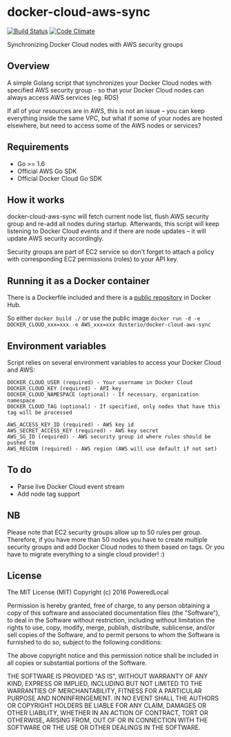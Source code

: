 # docker-cloud-aws-sync
[![Build Status](https://travis-ci.org/dusterio/docker-cloud-aws-sync.svg?branch=master)](https://travis-ci.org/dusterio/docker-cloud-aws-sync)
[![Code Climate](https://codeclimate.com/github/dusterio/docker-cloud-aws-sync/badges/gpa.svg)](https://codeclimate.com/github/dusterio/docker-cloud-aws-sync)

Synchronizing Docker Cloud nodes with AWS security groups

## Overview

A simple Golang script that synchronizes your Docker Cloud nodes with specified AWS security group - 
so that your Docker Cloud nodes can always access AWS services (eg. RDS)

If all of your resources are in AWS, this is not an issue – you can keep everything inside the same VPC, but what if some of
your nodes are hosted elsewhere, but need to access some of the AWS nodes or services?

## Requirements

- Go >= 1.6
- Official AWS Go SDK
- Official Docker Cloud Go SDK

## How it works

docker-cloud-aws-sync will fetch current node list, flush AWS security group and re-add all nodes during startup.
Afterwards, this script will keep listening to Docker Cloud events and if there are node updates – it will update AWS
security accordingly.

Security groups are part of EC2 service so don't forget to attach a policy with corresponding EC2 permissions (roles) to your API key.

## Running it as a Docker container

There is a Dockerfile included and there is a [public repository](https://hub.docker.com/r/dusterio/docker-cloud-aws-sync/) in Docker Hub.

So either ```docker build ./``` or use the public image ```docker run -d -e DOCKER_CLOUD_xxx=xxx -e AWS_xxx=xxx dusterio/docker-cloud-aws-sync```

## Environment variables

Script relies on several environment variables to access your Docker Cloud and AWS:

```
DOCKER_CLOUD_USER (required) - Your username in Docker Cloud
DOCKER_CLOUD_KEY (required) - API key
DOCKER_CLOUD_NAMESPACE (optional) - If necessary, organization namespace
DOCKER_CLOUD_TAG (optional) - If specified, only nodes that have this tag will be processed

AWS_ACCESS_KEY_ID (required) - AWS key id
AWS_SECRET_ACCESS_KEY (required) - AWS key secret
AWS_SG_ID (required) - AWS security group id where rules should be pushed to
AWS_REGION (required) - AWS region (AWS will use default if not set)

```

## To do

- Parse live Docker Cloud event stream
- Add node tag support

## NB

Please note that EC2 security groups allow up to 50 rules per group. Therefore, if you have more than 50 nodes you have to create multiple security groups and add Docker Cloud nodes to them based on tags. Or you have to migrate everything to a single cloud provider! :)

## License

The MIT License (MIT)
Copyright (c) 2016 PoweredLocal

Permission is hereby granted, free of charge, to any person obtaining a copy of this software and associated documentation files (the "Software"), to deal in the Software without restriction, including without limitation the rights to use, copy, modify, merge, publish, distribute, sublicense, and/or sell copies of the Software, and to permit persons to whom the Software is furnished to do so, subject to the following conditions:

The above copyright notice and this permission notice shall be included in all copies or substantial portions of the Software.

THE SOFTWARE IS PROVIDED "AS IS", WITHOUT WARRANTY OF ANY KIND, EXPRESS OR IMPLIED, INCLUDING BUT NOT LIMITED TO THE WARRANTIES OF MERCHANTABILITY, FITNESS FOR A PARTICULAR PURPOSE AND NONINFRINGEMENT. IN NO EVENT SHALL THE AUTHORS OR COPYRIGHT HOLDERS BE LIABLE FOR ANY CLAIM, DAMAGES OR OTHER LIABILITY, WHETHER IN AN ACTION OF CONTRACT, TORT OR OTHERWISE, ARISING FROM, OUT OF OR IN CONNECTION WITH THE SOFTWARE OR THE USE OR OTHER DEALINGS IN THE SOFTWARE.